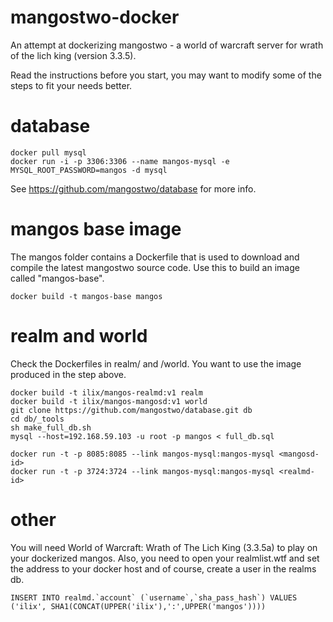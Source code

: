 # mangostwo-docker

An attempt at dockerizing mangostwo - a world of warcraft server for wrath of the lich king (version 3.3.5).

Read the instructions before you start, you may want to modify some of the steps to fit your needs better.

# database

```
docker pull mysql
docker run -i -p 3306:3306 --name mangos-mysql -e MYSQL_ROOT_PASSWORD=mangos -d mysql

```

See https://github.com/mangostwo/database for more info.

# mangos base image

The mangos folder contains a Dockerfile that is used to download and compile the latest mangostwo source code. Use this to build an image called "mangos-base".

```
docker build -t mangos-base mangos
```

# realm and world

Check the Dockerfiles in realm/ and /world. You want to use the image produced in the step above.

```
docker build -t ilix/mangos-realmd:v1 realm
docker build -t ilix/mangos-mangosd:v1 world
git clone https://github.com/mangostwo/database.git db
cd db/_tools
sh make_full_db.sh
mysql --host=192.168.59.103 -u root -p mangos < full_db.sql

docker run -t -p 8085:8085 --link mangos-mysql:mangos-mysql <mangosd-id>
docker run -t -p 3724:3724 --link mangos-mysql:mangos-mysql <realmd-id>

```

# other

You will need World of Warcraft: Wrath of The Lich King (3.3.5a) to play on your dockerized mangos. Also, you need to open your realmlist.wtf and set the address to your docker host and of course, create a user in the realms db.

```
INSERT INTO realmd.`account` (`username`,`sha_pass_hash`) VALUES ('ilix', SHA1(CONCAT(UPPER('ilix'),':',UPPER('mangos'))))
```